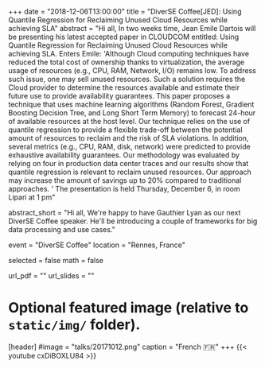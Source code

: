 +++
date = "2018-12-06T13:00:00"
title = "DiverSE Coffee[JED]: Using Quantile Regression for Reclaiming Unused Cloud Resources while achieving SLA"
abstract = "Hi all, In two weeks time, Jean Emile Dartois will be presenting his latest accepted paper in CLOUDCOM entitled: Using Quantile Regression for Reclaiming Unused Cloud Resources while achieving SLA. Enters Emile: 'Although Cloud computing techniques have reduced the total cost of ownership thanks to virtualization, the average usage of resources (e.g., CPU, RAM, Network, I/O) remains low. To address such issue, one may sell unused resources. Such a solution requires the Cloud provider to determine the resources available and estimate their future use to provide availability guarantees. This paper proposes a technique that uses machine learning algorithms (Random Forest, Gradient Boosting Decision Tree, and Long Short Term Memory) to forecast 24-hour of available resources at the host level. Our technique relies on the use of quantile regression to provide a flexible trade-off between the potential amount of resources to reclaim and the risk of SLA violations. In addition, several metrics (e.g., CPU, RAM, disk, network) were predicted to provide exhaustive availability guarantees. Our methodology was evaluated by relying on four in production data center traces and our results show that quantile regression is relevant to reclaim unused resources. Our approach may increase the amount of savings up to 20% compared to traditional approaches. ' The presentation is held Thursday, December 6, in room Lipari at 1 pm"

abstract_short = "Hi all, We're happy to have Gauthier Lyan as our next DiverSE Coffee speaker. He'll be introducing a couple of frameworks for big data processing and use cases."

event = "DiverSE Coffee"
location = "Rennes, France"

selected = false
math = false

url_pdf = ""
url_slides = ""

# Optional featured image (relative to `static/img/` folder).
[header]
#image = "talks/20171012.png"
caption = "French :fr:"
+++
{{< youtube cxDiBOXLU84 >}}
